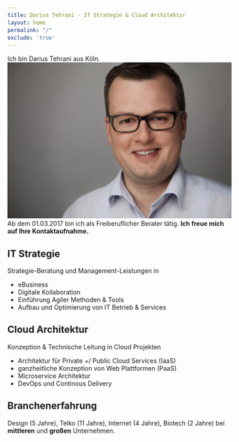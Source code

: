 ```yaml
---
title: Darius Tehrani - IT Strategie & Cloud Architektur
layout: home
permalink: "/"
exclude: 'true'
---
```


Ich bin Darius Tehrani aus Köln. ![profile-pic](/assets/dt-image.jpg)
Ab dem 01.03.2017 bin ich als Freiberuflicher Berater tätig.
**Ich freue mich auf Ihre Kontaktaufnahme.**

## IT Strategie
Strategie-Beratung  und Management-Leistungen in
* eBusiness
* Digitale Kollaboration
* Einführung Agiler Methoden & Tools
* Aufbau und Optimierung von IT Betrieb &  Services

## Cloud Architektur
Konzeption & Technische Leitung in Cloud Projekten
* Architektur für Private +/ Public Cloud Services (IaaS)
* ganzheitliche Konzeption von Web Plattformen (PaaS)
* Microservice Architektur
* DevOps und Continous Delivery


## Branchenerfahrung
Design (5 Jahre), Telko (11 Jahre), Internet (4 Jahre), Biotech  (2 Jahre) bei **mittleren** und **großen** Unternehmen.